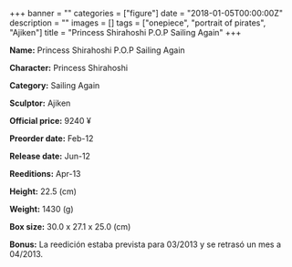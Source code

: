 +++
banner = ""
categories = ["figure"]
date = "2018-01-05T00:00:00Z"
description = ""
images = []
tags = ["onepiece", "portrait of pirates", "Ajiken"]
title = "Princess Shirahoshi P.O.P Sailing Again"
+++

**Name:** Princess Shirahoshi P.O.P Sailing Again

**Character:** Princess Shirahoshi

**Category:** Sailing Again 

**Sculptor:** Ajiken

**Official price:** 9240 ¥

**Preorder date:** Feb-12

**Release date:** Jun-12

**Reeditions:** Apr-13

**Height:** 22.5 (cm)

**Weight:** 1430 (g)

**Box size:** 30.0 x 27.1 x 25.0 (cm)



**Bonus:** La reedición estaba prevista para 03/2013 y se retrasó un mes a 04/2013.
